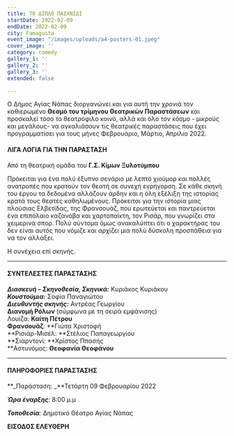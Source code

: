 ```yaml
---
title: ΤΟ ΔΙΠΛΟ ΠΑΙΧΝΙΔΙ
startDate: 2022-02-09
endDate: 2022-02-09
city: Famagusta
event_image: "/images/uploads/a4-posters-01.jpeg"
cover_image: ''
category: comedy
gallery_1: ''
gallery_2: ''
gallery_3: ''
extended: false

---
```

Ο Δήμος Αγίας Νάπας διοργανώνει και για αυτή την χρονιά τον καθιερωμένο **Θεσμό του τρίμηνου Θεατρικών Παραστάσεων** και προσκαλεί τόσο το θεατρόφιλο κοινό, αλλά και όλο τον κόσμο - μικρούς και μεγάλους- να αγκαλιάσουν τις θεατρικές παραστάσεις που έχει προγραμματίσει για τους μήνες Φεβρουάριο, Μάρτιο, Απρίλιο 2022.

#### ΛΙΓΑ ΛΟΓΙΑ ΓΙΑ ΤΗΝ ΠΑΡΑΣΤΑΣΗ

Από τη θεατρική ομάδα του **Γ.Σ. Κίμων Ξυλοτύμπου**

Πρόκειται για ένα πολύ έξυπνο σενάριο με λεπτό χιούμορ και πολλές ανατροπές που κρατούν τον θεατή σε συνεχή εγρήγορση. Σε κάθε σκηνή του έργου τα δεδομένα αλλάζουν άρδην και η όλη εξέλιξη της ιστορίας κρατά τους θεατές καθηλωμένους. Πρόκειται για την ιστορία μιας πλούσιας Ελβετίδας, της Φρανσουάζ, που ερωτεύεται και παντρεύεται ένα επιπόλαιο καζανόβα και χαρτοπαίκτη, τον Ρισάρ, που γνωρίζει στα χειμερινά σπορ. Πολύ σύντομα όμως ανακαλύπτει ότι ο χαρακτήρας του δεν είναι αυτός που νόμιζε και αρχίζει μια πολύ δύσκολη προσπάθεια για να τον αλλάξει.

Η συνέχεια επί σκηνής.

***

#### ΣΥΝΤΕΛΕΣΤΕΣ ΠΑΡΑΣΤΑΣΗΣ

**_Διασκευή – Σκηνοθεσία, Σκηνικά:_** Κυριάκος Κυριάκου  
**_Κουστούμια:_** Σοφία Παναγιώτου  
**_Διευθυντής σκηνής:_** Αντρέας Γεωργίου  
**Διανομή Ρόλων** (σύμφωνα με τη σειρά εμφάνισης)  
Λουίζα: **Καίτη Πέτρου  
Φρανσουάζ**_:_ **Γιώτα Χριστοφή  
\**Ρισιάρ-Μισέλ: **Στέλιος Παπαγεωργίου  
\**Σιαρντονί: **Χρίστος Ππασής  
\**Aστυνόμος: **Θεοφανία Θεοφάνου**

***

#### ΠΛΗΡΟΦΟΡΙΕΣ ΠΑΡΑΣΤΑΣΗΣ

\**_Παράσταση: _**Τετάρτη 09 Φεβρουαρίου 2022

**_Ώρα έναρξης_**_:_ 8:00 μ.μ

**_Τοποθεσία_**_:_ Δημοτικό Θέατρο Αγίας Νάπας

**ΕΙΣΟΔΟΣ ΕΛΕΥΘΕΡΗ**